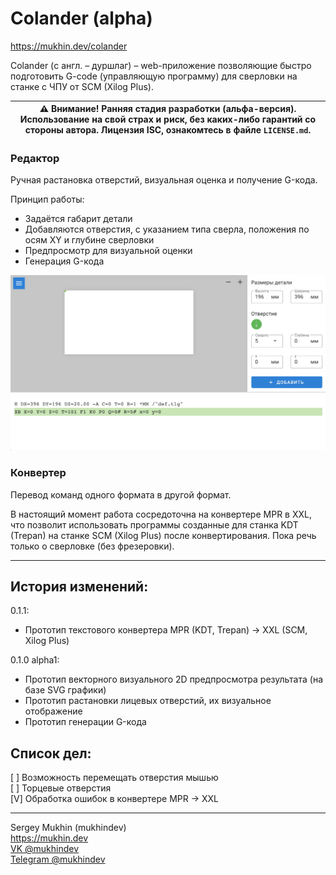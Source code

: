 # Colander (alpha)

https://mukhin.dev/colander

Colander (с англ. – дуршлаг) – web-приложение позволяющие быстро подготовить G-code (управляющую программу) для сверловки на станке с ЧПУ от SCM (Xilog Plus). 

| :warning: Внимание! Ранняя стадия разработки (альфа-версия). Использование на свой страх и риск, без каких-либо гарантий со стороны автора. Лицензия ISC, ознакомтесь в файле `LICENSE.md`. |
| --- |

### Редактор

Ручная растановка отверстий, визуальная оценка и получение G-кода.

Принцип работы:
* Задаётся габарит детали
* Добавляются отверстия, с указанием типа сверла, положения по осям XY и глубине сверловки
* Предпросмотр для визуальной оценки
* Генерация G-кода

![screen](doc/assets/screen_2020-02-17_20.19.24.gif)

### Конвертер

Перевод команд одного формата в другой формат.

В настоящий момент работа сосредоточна на конвертере MPR в XXL, что позволит использовать программы созданные для станка KDT (Trepan) на станке SCM (Xilog Plus) после конвертирования. Пока речь только о сверловке (без фрезеровки).

<hr>

## История изменений:

0.1.1:
* Прототип текстового конвертера MPR (KDT, Trepan) -> XXL (SCM, Xilog Plus)

0.1.0 alpha1:
* Прототип векторного визуального 2D предпросмотра результата (на базе SVG графики)
* Прототип растановки лицевых отверстий, их визуальное отображение
* Прототип генерации G-кода

## Список дел:

[ ] Возможность перемещать отверстия мышью<br>
[ ] Торцевые отверстия<br>
[V] Обработка ошибок в конвертере MPR -> XXL

<hr>

Sergey Mukhin (mukhindev)<br>
https://mukhin.dev<br>
[VK @mukhindev](https://vk.com/mukhindev)<br>
[Telegram @mukhindev](https://t.me/mukhindev)<br>
